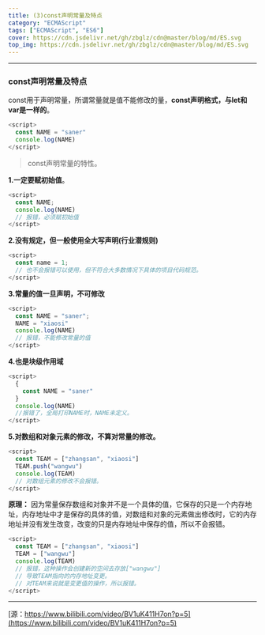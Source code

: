 ```yaml
---
title: (3)const声明常量及特点
category: "ECMAScript"
tags: ["ECMAScript", "ES6"]
cover: https://cdn.jsdelivr.net/gh/zbglz/cdn@master/blog/md/ES.svg
top_img: https://cdn.jsdelivr.net/gh/zbglz/cdn@master/blog/md/ES.svg
---
```


***

### const声明常量及特点

const用于声明常量，所谓常量就是值不能修改的量，**const声明格式，与let和var是一样的**。


```js es
<script>
  const NAME = "saner"
  console.log(NAME)
</script>
```


> const声明常量的特性。

**1.一定要赋初始值**。


```js es
<script>
  const NAME;
  console.log(NAME)
  // 报错，必须赋初始值
</script>
```


**2.没有规定，但一般使用全大写声明(行业潜规则)**


```js es
<script>
  const name = 1;
  // 也不会报错可以使用，但不符合大多数情况下具体的项目代码规范。
</script>
```


**3.常量的值一旦声明，不可修改**


```js es
<script>
  const NAME = "saner";
  NAME = "xiaosi"
  console.log(NAME)
  // 报错，不能修改常量的值
</script>
```


**4.也是块级作用域**


```js es
<script>
  {
    const NAME = "saner"
  }
  console.log(NAME)
  //报错了，全局打印NAME时，NAME未定义。
</script>
```


**5.对数组和对象元素的修改，不算对常量的修改。**


```js es
<script>
  const TEAM = ["zhangsan", "xiaosi"]
  TEAM.push("wangwu")
  console.log(TEAM)
  // 对数组元素的修改不会报错。
</script>
```


**原理：** 因为常量保存数组和对象并不是一个具体的值，它保存的只是一个内存地址，内存地址中才是保存的具体的值，对数组和对象的元素做出修改时，它的内存地址并没有发生改变，改变的只是内存地址中保存的值，所以不会报错。


```js es
<script>
  const TEAM = ["zhangsan", "xiaosi"]
  TEAM = ["wangwu"]
  console.log(TEAM)
  // 报错，这种操作会创建新的空间去存放["wangwu"]
  // 导致TEAM指向的内存地址变更。
  // 对TEAM来说就是变更值的操作，所以报错。
</script>
```


***

[源：https://www.bilibili.com/video/BV1uK411H7on?p=5](https://www.bilibili.com/video/BV1uK411H7on?p=5)